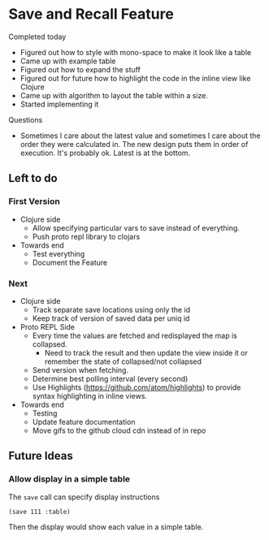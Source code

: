 # Save and Recall Feature

Completed today

* Figured out how to style with mono-space to make it look like a table
* Came up with example table
* Figured out how to expand the stuff
* Figured out for future how to highlight the code in the inline view like Clojure
* Came up with algorithm to layout the table within a size.
* Started implementing it

Questions

* Sometimes I care about the latest value and sometimes I care about the order they were calculated in. The new design puts them in order of execution. It's probably ok. Latest is at the bottom.


## Left to do

### First Version

* Clojure side
  * Allow specifying particular vars to save instead of everything.
  * Push proto repl library to clojars
* Towards end
  * Test everything
  * Document the Feature

### Next

* Clojure side
  * Track separate save locations using only the id
  * Keep track of version of saved data per uniq id
* Proto REPL Side
  * Every time the values are fetched and redisplayed the map is collapsed.
    * Need to track the result and then update the view inside it or remember the state of collapsed/not collapsed
  * Send version when fetching.
  * Determine best polling interval (every second)
  * Use Highlights (https://github.com/atom/highlights) to provide syntax highlighting in inline views.
* Towards end
  * Testing
  * Update feature documentation
  * Move gifs to the github cloud cdn instead of in repo

## Future Ideas

### Allow display in a simple table

The `save` call can specify display instructions

```
(save 111 :table)
```

Then the display would show each value in a simple table.
